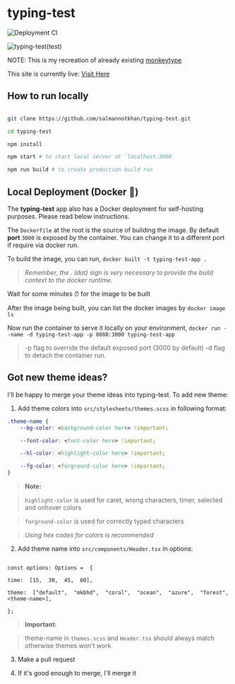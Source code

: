 # typing-test

![Deployment CI](https://github.com/salmannotkhan/typing-test/actions/workflows/node.js.yml/badge.svg)

![typing-test(test)](https://dev-to-uploads.s3.amazonaws.com/uploads/articles/mp6aje5tpqodn23wac2y.png)

NOTE: This is my recreation of already existing [monkeytype](https://monkeytype.com)

This site is currently live: [Visit Here](https://salmannotkhan.github.io/Typing-Test)

## How to run locally

```zsh

git clone https://github.com/salmannotkhan/typing-test.git

cd typing-test

npm install

npm start # to start local server at `localhost:3000`

npm run build # to create production build run

```

## Local Deployment (Docker 🐳)

The **typing-test** app also has a Docker deployment for self-hosting purposes. Please read below instructions.

The `Dockerfile` at the root is the source of building the image. By default **port** `3000` is exposed by the container. You can change it to a different port if require via docker run.

To build the image, you can run,
`docker built -t typing-test-app .`

> _Remember, the . (dot) sign is very necessary to provide the build context to the docker runtime._

Wait for some minutes ⏰ for the image to be built

After the image being built, you can list the docker images by
`docker image ls`

Now run the container to serve it locally on your environment,
`docker run --name -d typing-test-app -p 8080:3000 typing-test-app`

> -p flag to override the default exposed port (3000 by default)
> -d flag to detach the container run.

## Got new theme ideas?

I'll be happy to merge your theme ideas into typing-test. To add new theme:

1. Add theme colors into `src/stylesheets/themes.scss` in following format:

```css
.theme-name {
	--bg-color: <background-color here> !important;

	--font-color: <font-color here> !important;

	--hl-color: <highlight-color here> !important;

	--fg-color: <forground-color here> !important;
}
```

> **Note:**

> `highlight-color` is used for caret, wrong characters, timer, selected and onhover colors

> `forground-color` is used for correctly typed characters

> <i>Using hex codes for colors is recommended</i>

2. Add theme name into `src/components/Header.tsx` in options:

```tsx

const options: Options =  {

time:  [15,  30,  45,  60],

theme:  ["default",  "mkbhd",  "coral",  "ocean",  "azure",  "forest",  <theme-name>],

};

```

> **Important:**

> theme-name in `themes.scss` and `Header.tsx` should always match otherwise themes won't work

3. Make a pull request

4. If it's good enough to merge, I'll merge it
